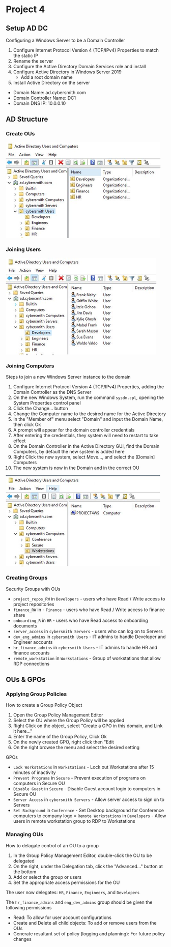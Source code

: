 # Project 4

## Setup AD DC
Configuring a Windows Server to be a Domain Controller   
1. Configure Internet Protocol Version 4 (TCP/IPv4) Properties to match the static IP
2. Rename the server 
3. Configure the Active Directory Domain Services role and install
4. Configure Active Directory in Windows Server 2019   
	- Add a root domain name
5. Install Active Directory on the server   
- Domain Name: ad.cybersmith.com
- Domain Controller Name: DC1
- Domain DNS IP: 10.0.0.10


## AD Structure

### Create OUs   
![Screenshot of created OUs](https://github.com/cybersmith22/portfolio/blob/4861715ef9a01a22439e12dedfe6123d84e40adb/Active-Directory/images/ous.JPG)

### Joining Users   

![Screenshot of users in correct OUs](https://github.com/cybersmith22/portfolio/blob/4861715ef9a01a22439e12dedfe6123d84e40adb/Active-Directory/images/users.JPG)

### Joining Computers
Steps to join a new Windows Server instance to the domain
1. Configure Internet Protocol Version 4 (TCP/IPv4) Properties, adding the Domain Controller as the DNS Server
2. On the new Windows System, run the command `sysdm.cpl`, opening the System Properties control panel
3. Click the Change... button
4. Change the Computer name to the desired name for the Active Directory 
5. In the "Member of" menu select "Domain" and input the Domain Name, then click Ok
6. A prompt will appear for the domain controller credentials
7. After entering the credentials, they system will need to restart to take effect
8. On the Domain Controller in the Active Directory GUI, find the Domain Computers, by default the new system is added here
9. Right Click the new system, select Move..., and select the [Domain] Computers
10. The new system is now in the Domain and in the correct OU   

![Screenshot of successfully joined computer](https://github.com/cybersmith22/portfolio/blob/4861715ef9a01a22439e12dedfe6123d84e40adb/Active-Directory/images/joincomp.JPG)

### Creating Groups
Security Groups with OUs
- `project_repos_RW` in `Developers` - users who have Read / Write access to project repositories
- `finance_RW` in - `Finance` - users who have Read / Write access to finance share
- `onboarding_R` in `HR` - users who have Read access to onboarding documents
- `server_access` in `cybersmith Servers` - users who can log on to Servers
- `dev_eng_admins` in `cybersmith Users` - IT admins to handle Developer and Engineer accounts
- `hr_finance_admins` in `cybersmith Users` - IT admins to handle HR and finance accounts
- `remote_workstation` in `Workstations` - Group of workstations that allow RDP connections


## OUs & GPOs

### Applying Group Policies

How to create a Group Policy Object
1. Open the Group Policy Management Editor
2. Select the OU where the Group Policy will be applied
3. Right Click on the object, select "Create a GPO in this domain, and Link it here..."
4. Enter the name of the Group Policy, Click Ok
5. On the newly created GPO, right click then "Edit
6. On the right browse the menu and select the desired setting

GPOs
- `Lock Workstations` in `Workstations` - Lock out Workstations after 15 minutes of inactivity
- `Prevent Programs` in `Secure` - Prevent execution of programs on computers in Secure OU
- `Disable Guest` in `Secure` - Disable Guest account login to computers in Secure OU
- `Server Access` in `cybersmith Servers` - Allow server access to sign on to Servers
- `Set Background` in `Conference` - Set Desktop background for Conference computers to company logo
= `Remote Workstations` in `Developers` - Allow users in remote workstation group to RDP to Workstations

### Managing OUs
How to delagate control of an OU to a group 
1. In the Group Policy Management Editor, double-click the OU to be delegated 
2. On the right, under the Delegation tab, click the "Advanced..." button at the bottom
3. Add or select the group or users
4. Set the appropriate access permissions for the OU   

The user now delegates: `HR`, `Finance`, `Engineers`, and `Developers`   

The `hr_finance_admins` and `eng_dev_admins` group should be given the following permissions
- Read: To allow for user account configurations 
- Create and Delete all child objects: To add or remove users from the OUs
- Generate resultant set of policy (logging and planning): For future policy changes
